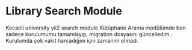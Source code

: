 
# Library Search Module    
Kocaeli university yii2 search module
Kütüphane Arama modülümde ben sadece kurulumumu tamamlayıp, migration dosyasını güncelledim.. Kurulumda çok vakit harcadığım için zamanım olmadı.

